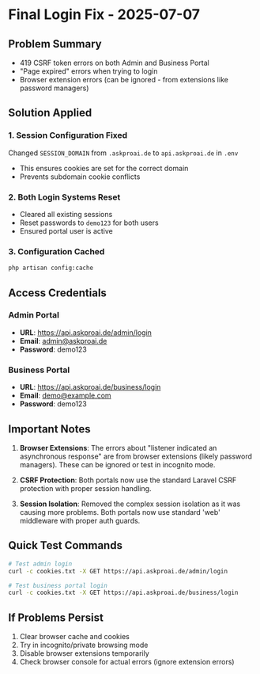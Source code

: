 # Final Login Fix - 2025-07-07

## Problem Summary
- 419 CSRF token errors on both Admin and Business Portal
- "Page expired" errors when trying to login
- Browser extension errors (can be ignored - from extensions like password managers)

## Solution Applied

### 1. Session Configuration Fixed
Changed `SESSION_DOMAIN` from `.askproai.de` to `api.askproai.de` in `.env`
- This ensures cookies are set for the correct domain
- Prevents subdomain cookie conflicts

### 2. Both Login Systems Reset
- Cleared all existing sessions
- Reset passwords to `demo123` for both users
- Ensured portal user is active

### 3. Configuration Cached
```bash
php artisan config:cache
```

## Access Credentials

### Admin Portal
- **URL**: https://api.askproai.de/admin/login
- **Email**: admin@askproai.de
- **Password**: demo123

### Business Portal  
- **URL**: https://api.askproai.de/business/login
- **Email**: demo@example.com
- **Password**: demo123

## Important Notes

1. **Browser Extensions**: The errors about "listener indicated an asynchronous response" are from browser extensions (likely password managers). These can be ignored or test in incognito mode.

2. **CSRF Protection**: Both portals now use the standard Laravel CSRF protection with proper session handling.

3. **Session Isolation**: Removed the complex session isolation as it was causing more problems. Both portals now use standard 'web' middleware with proper auth guards.

## Quick Test Commands

```bash
# Test admin login
curl -c cookies.txt -X GET https://api.askproai.de/admin/login

# Test business portal login  
curl -c cookies.txt -X GET https://api.askproai.de/business/login
```

## If Problems Persist

1. Clear browser cache and cookies
2. Try in incognito/private browsing mode
3. Disable browser extensions temporarily
4. Check browser console for actual errors (ignore extension errors)